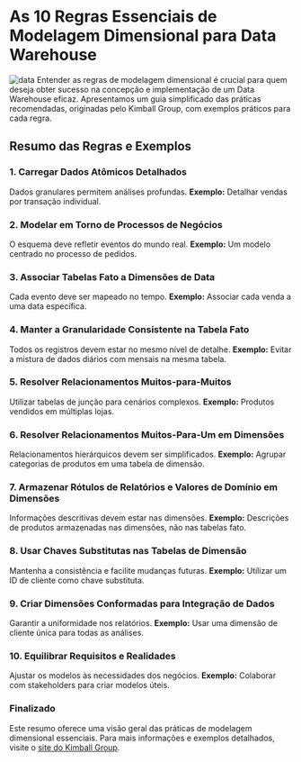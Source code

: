 # As 10 Regras Essenciais de Modelagem Dimensional para Data Warehouse
![data](https://github.com/CarlosJuncher03/DataWarehouse/assets/145303814/bd05e1bb-5b07-43e3-bfde-5c74a8dd3f9a)
Entender as regras de modelagem dimensional é crucial para quem deseja obter sucesso na concepção e implementação de um Data Warehouse eficaz. Apresentamos um guia simplificado das práticas recomendadas, originadas pelo Kimball Group, com exemplos práticos para cada regra.

## Resumo das Regras e Exemplos

### 1. Carregar Dados Atômicos Detalhados
Dados granulares permitem análises profundas. **Exemplo:** Detalhar vendas por transação individual.

### 2. Modelar em Torno de Processos de Negócios
O esquema deve refletir eventos do mundo real. **Exemplo:** Um modelo centrado no processo de pedidos.

### 3. Associar Tabelas Fato a Dimensões de Data
Cada evento deve ser mapeado no tempo. **Exemplo:** Associar cada venda a uma data específica.

### 4. Manter a Granularidade Consistente na Tabela Fato
Todos os registros devem estar no mesmo nível de detalhe. **Exemplo:** Evitar a mistura de dados diários com mensais na mesma tabela.

### 5. Resolver Relacionamentos Muitos-para-Muitos
Utilizar tabelas de junção para cenários complexos. **Exemplo:** Produtos vendidos em múltiplas lojas.

### 6. Resolver Relacionamentos Muitos-Para-Um em Dimensões
Relacionamentos hierárquicos devem ser simplificados. **Exemplo:** Agrupar categorias de produtos em uma tabela de dimensão.

### 7. Armazenar Rótulos de Relatórios e Valores de Domínio em Dimensões
Informações descritivas devem estar nas dimensões. **Exemplo:** Descrições de produtos armazenadas nas dimensões, não nas tabelas fato.

### 8. Usar Chaves Substitutas nas Tabelas de Dimensão
Mantenha a consistência e facilite mudanças futuras. **Exemplo:** Utilizar um ID de cliente como chave substituta.

### 9. Criar Dimensões Conformadas para Integração de Dados
Garantir a uniformidade nos relatórios. **Exemplo:** Usar uma dimensão de cliente única para todas as análises.

### 10. Equilibrar Requisitos e Realidades
Ajustar os modelos às necessidades dos negócios. **Exemplo:** Colaborar com stakeholders para criar modelos úteis.

### Finalizado 

Este resumo oferece uma visão geral das práticas de modelagem dimensional essenciais. Para mais informações e exemplos detalhados, visite o [site do Kimball Group](https://www.kimballgroup.com/2009/05/the-10-essential-rules-of-dimensional-modeling/).

